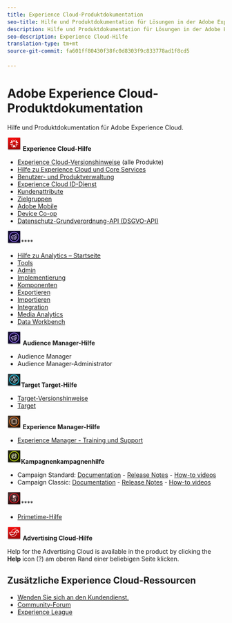 ```yaml
---
title: Experience Cloud-Produktdokumentation
seo-title: Hilfe und Produktdokumentation für Lösungen in der Adobe Experience Cloud.
description: Hilfe und Produktdokumentation für Lösungen in der Adobe Experience Cloud.
seo-description: Experience Cloud-Hilfe
translation-type: tm+mt
source-git-commit: fa601ff80430f38fc0d8303f9c833778ad1f8cd5

---
```



# Adobe Experience Cloud-Produktdokumentation

Hilfe und Produktdokumentation für Adobe Experience Cloud.

![Experience Cloud](assets\experience_cloud_appicon_32.png) **Experience Cloud-Hilfe**

* [Experience Cloud-Versionshinweise](https://docs.adobe.com/content/help/en/release-notes/experience-cloud/current.html) (alle Produkte)
* [Hilfe zu Experience Cloud und Core Services](https://docs.adobe.com/content/help/en/core-services/interface/experience-cloud.html)
* [Benutzer- und Produktverwaltung](https://docs.adobe.com/content/help/en/core-services/interface/manage-users-and-products/admin-getting-started.html)
* [Experience Cloud ID-Dienst](https://docs.adobe.com/content/help/en/id-service/using/home.html)
* [Kundenattribute](https://docs.adobe.com/content/help/en/core-services/interface/customer-attributes/attributes.html)
* [Zielgruppen](https://docs.adobe.com/content/help/en/core-services/interface/audiences/audience-library.html)
* [Adobe Mobile](https://docs.adobe.com/content/help/en/mobile-services/using/home.html)
* [Device Co-op](https://docs.adobe.com/content/help/en/device-co-op/using/home.html)
* [Datenschutz-Grundverordnung-API (DSGVO-API)](https://www.adobe.io/apis/experiencecloud/gdpr.html)

![Analytics Analytics-Hilfe](assets\mc_analytics_32.png)****

* [Hilfe zu Analytics – Startseite](/help/landing/home.md)
* [Tools](https://docs.adobe.com/content/help/en/analytics/analyze/home.html)
* [Admin](https://docs.adobe.com/content/help/en/analytics/admin/home.html)
* [Implementierung](https://docs.adobe.com/content/help/en/analytics/implementation/home.html)
* [Komponenten](https://docs.adobe.com/content/help/en/analytics/components/home.html)
* [Exportieren](https://docs.adobe.com/content/help/en/analytics/export/home.html)
* [Importieren](https://docs.adobe.com/content/help/en/analytics/import/home.html)
* [Integration](https://docs.adobe.com/content/help/en/analytics/integration/home.html)
* [Media Analytics](https://docs.adobe.com/content/help/en/media-analytics/using/media-overview.html)
* [Data Workbench](https://marketing.adobe.com/resources/help/en_US/insight/)

![Audience Manager](assets\mc_analytics_32.png) **Audience Manager-Hilfe**

* Audience Manager
* Audience Manager-Administrator

![](assets\mc_target_32.png)**Target Target-Hilfe**

* [Target-Versionshinweise](https://docs.adobe.com/content/help/en/target/using/release-notes/release-notes.html)
* [Target](https://docs.adobe.com/content/help/en/target/using/target-home.html)

![AEM](assets\mc_experiencemanager_32.png) **Experience Manager-Hilfe**

* [Experience Manager - Training und Support](https://helpx.adobe.com/support/experience-manager.html)

![](assets\mc_campaign_32.png)**Kampagnenkampagnenhilfe**

* Campaign Standard: [Documentation](https://helpx.adobe.com/support/campaign/standard.html) - [Release Notes](https://docs.adobe.com/content/help/en/campaign-standard/using/release-notes/release-notes.html) - [How-to videos](https://docs.adobe.com/content/help/en/campaign-learn/campaign-standard-tutorials/overview.html)
* Campaign Classic: [Documentation](https://helpx.adobe.com/support/campaign/classic.html) - [Release Notes](https://docs.campaign.adobe.com/doc/AC/en/RN.html) - [How-to videos](https://docs.adobe.com/content/help/en/campaign-learn/campaign-classic-tutorials/overview.html)

![Primetime Primetime-Hilfe](assets\primetime_app_32.png)****

* [Primetime-Hilfe](http://help.adobe.com/en_US/primetime/)

![Advertising Cloud](assets\advertisingcloud_appicon_32.png) **Advertising Cloud-Hilfe**

Help for the Advertising Cloud is available in the product by clicking the **Help** icon (?) am oberen Rand einer beliebigen Seite klicken.

## Zusätzliche Experience Cloud-Ressourcen

* [Wenden Sie sich an den Kundendienst.](https://helpx.adobe.com/contact/enterprise-support.ec.html)
* [Community-Forum](https://forums.adobe.com/community/experience-cloud)
* [Experience League](https://landing.adobe.com/experience-league/)